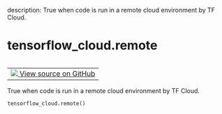 description: True when code is run in a remote cloud environment by TF Cloud.

<div itemscope itemtype="http://developers.google.com/ReferenceObject">
<meta itemprop="name" content="tensorflow_cloud.remote" />
<meta itemprop="path" content="Stable" />
</div>

# tensorflow_cloud.remote

<!-- Insert buttons and diff -->

<table class="tfo-notebook-buttons tfo-api nocontent" align="left">
<td>
  <a target="_blank" href="https://github.com/tensorflow/examples/blob/master/core/run.py#L28-L30">
    <img src="https://www.tensorflow.org/images/GitHub-Mark-32px.png" />
    View source on GitHub
  </a>
</td>
</table>



True when code is run in a remote cloud environment by TF Cloud.

<pre class="devsite-click-to-copy prettyprint lang-py tfo-signature-link">
<code>tensorflow_cloud.remote()
</code></pre>



<!-- Placeholder for "Used in" -->

